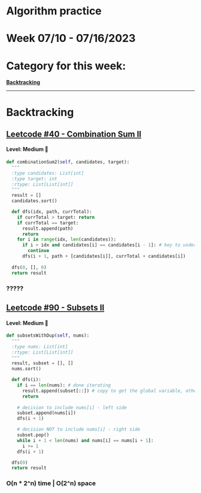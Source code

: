 # Algorithm practice

# Week 07/10 - 07/16/2023


# Category for this week:
**[Backtracking](#backtracking)**<br>

---

# Backtracking

## [Leetcode #40 - Combination Sum II](https://leetcode.com/problems/combination-sum-ii/)

#### Level: Medium 📘

```python
def combinationSum2(self, candidates, target):
  """
  :type candidates: List[int]
  :type target: int
  :rtype: List[List[int]]
  """
  result = []
  candidates.sort()

  def dfs(idx, path, currTotal):
    if currTotal > target: return
    if currTotal == target:
      result.append(path)
      return
    for i in range(idx, len(candidates)):
      if i > idx and candidates[i] == candidates[i - 1]: # key to understand algo here
        continue
      dfs(i + 1, path + [candidates[i]], currTotal + candidates[i])
  
  dfs(0, [], 0)
  return result
```

### ?????

## [Leetcode #90 - Subsets II](https://leetcode.com/problems/subsets-ii/)

#### Level: Medium 📘

```python
def subsetsWithDup(self, nums):
  """
  :type nums: List[int]
  :rtype: List[List[int]]
  """
  result, subset = [], []
  nums.sort()

  def dfs(i):
    if i == len(nums): # done iterating
      result.append(subset[::]) # copy to get the global variable, other subset is just []
      return
    
    # decision to include nums[i] - left side
    subset.append(nums[i])
    dfs(i + 1)

    # decision NOT to include nums[i] - right side
    subset.pop()
    while i + 1 < len(nums) and nums[i] == nums[i + 1]:
      i += 1
    dfs(i + 1)

  dfs(0)
  return result
```

### O(n * 2^n) time | O(2^n) space
